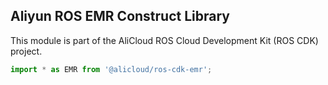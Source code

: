 ## Aliyun ROS EMR Construct Library

This module is part of the AliCloud ROS Cloud Development Kit (ROS CDK) project.

```python
import * as EMR from '@alicloud/ros-cdk-emr';
```
